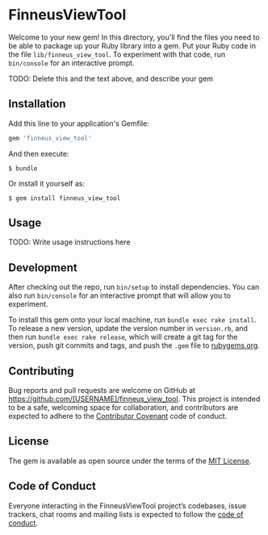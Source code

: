 # FinneusViewTool

Welcome to your new gem! In this directory, you'll find the files you need to be able to package up your Ruby library into a gem. Put your Ruby code in the file `lib/finneus_view_tool`. To experiment with that code, run `bin/console` for an interactive prompt.

TODO: Delete this and the text above, and describe your gem

## Installation

Add this line to your application's Gemfile:

```ruby
gem 'finneus_view_tool'
```

And then execute:

    $ bundle

Or install it yourself as:

    $ gem install finneus_view_tool

## Usage

TODO: Write usage instructions here

## Development

After checking out the repo, run `bin/setup` to install dependencies. You can also run `bin/console` for an interactive prompt that will allow you to experiment.

To install this gem onto your local machine, run `bundle exec rake install`. To release a new version, update the version number in `version.rb`, and then run `bundle exec rake release`, which will create a git tag for the version, push git commits and tags, and push the `.gem` file to [rubygems.org](https://rubygems.org).

## Contributing

Bug reports and pull requests are welcome on GitHub at https://github.com/[USERNAME]/finneus_view_tool. This project is intended to be a safe, welcoming space for collaboration, and contributors are expected to adhere to the [Contributor Covenant](http://contributor-covenant.org) code of conduct.

## License

The gem is available as open source under the terms of the [MIT License](https://opensource.org/licenses/MIT).

## Code of Conduct

Everyone interacting in the FinneusViewTool project’s codebases, issue trackers, chat rooms and mailing lists is expected to follow the [code of conduct](https://github.com/[USERNAME]/finneus_view_tool/blob/master/CODE_OF_CONDUCT.md).
